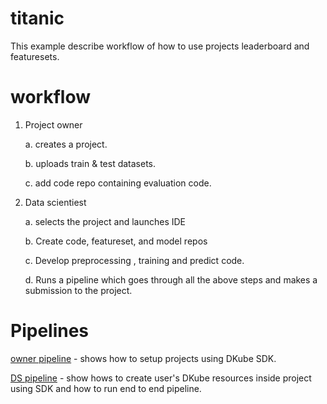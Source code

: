 # titanic

This example describe workflow of how to use projects leaderboard and featuresets.

# workflow

1. Project owner

    a. creates a project.

    b. uploads train & test datasets. 

    c. add code repo containing evaluation code. 

2. Data scientiest

    a. selects the project and launches IDE

    b. Create code, featureset, and model repos

    c. Develop preprocessing , training and predict code.

    d. Runs a pipeline which goes through all the above steps and makes a submission to the project.


# Pipelines
[owner pipeline](titanic/owner/pipeline.ipynb) - shows how to setup projects using DKube SDK.

[DS pipeline](titanic/pipeline.ipynb) - show hows to create user's DKube resources inside project using SDK and how to run end to end pipeline.




